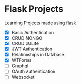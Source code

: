 # Flask Projects

Learning Projects made using flask

- [x] Basic Authentication
- [x] CRUD MONGO
- [x] CRUD SQLite
- [x] JWT Authentication
- [x] Relationships in Database
- [x] WTForms
- [ ] Graphql
- [ ] OAuth Authentication
- [ ] Websocket
